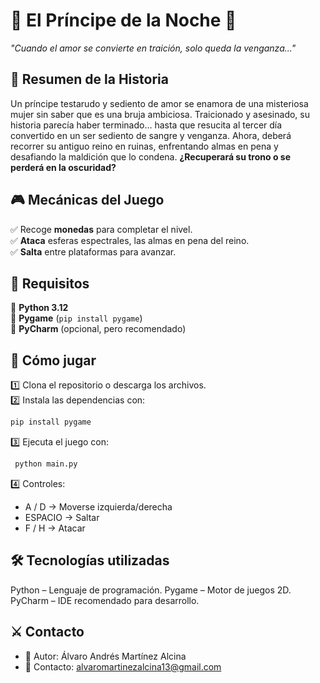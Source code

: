 # 🦇 El Príncipe de la Noche 🌙

*"Cuando el amor se convierte en traición, solo queda la venganza..."*

## 📖 Resumen de la Historia

Un príncipe testarudo y sediento de amor se enamora de una misteriosa mujer sin saber que es una bruja ambiciosa. Traicionado y asesinado, su historia parecía haber terminado… hasta que resucita al tercer día convertido en un ser sediento de sangre y venganza. Ahora, deberá recorrer su antiguo reino en ruinas, enfrentando almas en pena y desafiando la maldición que lo condena. **¿Recuperará su trono o se perderá en la oscuridad?**

## 🎮 Mecánicas del Juego

✅ Recoge **monedas** para completar el nivel.  
✅ **Ataca** esferas espectrales, las almas en pena del reino.  
✅ **Salta** entre plataformas para avanzar.  

## 🔧 Requisitos

🔹 **Python 3.12**  
🔹 **Pygame** (`pip install pygame`)  
🔹 **PyCharm** (opcional, pero recomendado)  

## 🚀 Cómo jugar

1️⃣ Clona el repositorio o descarga los archivos.  
2️⃣ Instala las dependencias con:  

```bash
pip install pygame
```
3️⃣ Ejecuta el juego con:
```bash
 python main.py
```
4️⃣ Controles:
  - A / D → Moverse izquierda/derecha
  - ESPACIO → Saltar
  - F / H → Atacar
    
## 🛠️ Tecnologías utilizadas
Python – Lenguaje de programación.
Pygame – Motor de juegos 2D.
PyCharm – IDE recomendado para desarrollo.

## ⚔️ Contacto
- 🔗 Autor: Álvaro Andrés Martínez Alcina
- 📧 Contacto: alvaromartinezalcina13@gmail.com

